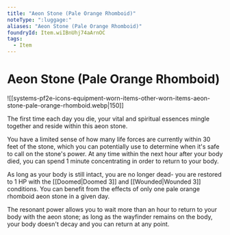 ```yaml
---
title: "Aeon Stone (Pale Orange Rhomboid)"
noteType: ":luggage:"
aliases: "Aeon Stone (Pale Orange Rhomboid)"
foundryId: Item.wiIBnUhj74aArnOC
tags:
  - Item
---
```


# Aeon Stone (Pale Orange Rhomboid)
![[systems-pf2e-icons-equipment-worn-items-other-worn-items-aeon-stone-pale-orange-rhomboid.webp|150]]

The first time each day you die, your vital and spiritual essences mingle together and reside within this aeon stone.

You have a limited sense of how many life forces are currently within 30 feet of the stone, which you can potentially use to determine when it's safe to call on the stone's power. At any time within the next hour after your body died, you can spend 1 minute concentrating in order to return to your body.

As long as your body is still intact, you are no longer dead- you are restored to 1 HP with the [[Doomed|Doomed 3]] and [[Wounded|Wounded 3]] conditions. You can benefit from the effects of only one pale orange rhomboid aeon stone in a given day.

The resonant power allows you to wait more than an hour to return to your body with the aeon stone; as long as the wayfinder remains on the body, your body doesn't decay and you can return at any point.
